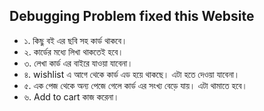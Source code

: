 <h2>Debugging Problem fixed this Website</h2>
<ul>
    <li>১. কিছু বই এর ছবি সহ কার্ড থাকবে।</li>
    <li>২. কার্ডের মধ্যে লিখা থাকতেই হবে।</li>
    <li>৩. লেখা কার্ড এর বাইরে যাওয়া যাবেনা।</li>
    <li>৪. wishlist এ আগে থেকে কার্ড এড হয়ে থাকছে। এটা হতে দেওয়া যাবেনা।</li>
    <li>৫. এক পেজ থেকে অন্য পেজে গেলে কার্ড এর সংখ্য বেড়ে যায়। এটা থামাতে হবে।</li>
    <li>৬. Add to cart কাজ করেনা।</li>
</ul>
















